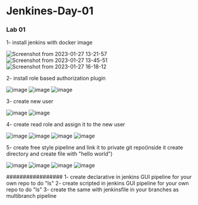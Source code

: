 # Jenkines-Day-01

### Lab 01

1- install jenkins with docker image

![Screenshot from 2023-01-27 13-21-57](https://user-images.githubusercontent.com/40915944/215119517-f137bc2e-8b42-440a-afd9-01ecad0a9bef.png)
![Screenshot from 2023-01-27 13-45-51](https://user-images.githubusercontent.com/40915944/215119552-c0d55495-e1b9-4c78-bf7e-34256431c636.png)
![Screenshot from 2023-01-27 16-18-12](https://user-images.githubusercontent.com/40915944/215119579-ebc3eed5-f236-4bbe-a2d9-847e787e6d31.png)

2- install role based authorization plugin

![image](https://user-images.githubusercontent.com/40915944/215120236-ac00634f-7893-4bab-bcf9-b8eb71ee15c0.png)
![image](https://user-images.githubusercontent.com/40915944/215126804-1f83d503-8632-4282-9a2a-ada34a5e8963.png)
![image](https://user-images.githubusercontent.com/40915944/215127068-23726b54-9531-4b97-afa3-0c975110b545.png)

3- create new user

![image](https://user-images.githubusercontent.com/40915944/215127780-f55cb510-e76e-4007-addd-c10f8101a728.png)
![image](https://user-images.githubusercontent.com/40915944/215127842-f08f64ec-046f-4569-9f6c-b01679292178.png)

4- create read role and assign it to the new user

![image](https://user-images.githubusercontent.com/40915944/215128833-08519750-3536-475d-a352-e55789cd8fa4.png)
![image](https://user-images.githubusercontent.com/40915944/215129292-f1262a4f-bad8-4923-8cc4-88f9364a9241.png)
![image](https://user-images.githubusercontent.com/40915944/215130008-2d3b32d2-867e-4d47-86e0-1f063bb608b4.png)
![image](https://user-images.githubusercontent.com/40915944/215130231-9023998d-21b8-4ae7-b309-4981082d4045.png)

5- create free style pipeline and link it to private git repo(inside it create directory and create file with "hello world")

![image](https://user-images.githubusercontent.com/40915944/215145495-0d92373b-3996-4ae7-a833-67f164baf7c0.png)
![image](https://user-images.githubusercontent.com/40915944/215145587-0c04e700-b7e6-4073-8e41-abbbdccb1ba2.png)
![image](https://user-images.githubusercontent.com/40915944/215148584-932db84a-201e-433d-a6bc-c778f4b35c56.png)
![image](https://user-images.githubusercontent.com/40915944/215149783-7dcb5e35-c8fd-4ebd-89b6-c4a89ef75ab1.png)

#################
1- create declarative in jenkins GUI pipeline for your own repo to do "ls"
2- create scripted in jenkins GUI pipeline for your own repo to do "ls"
3- create the same with jenkinsfile in your branches as multibranch pipeline

